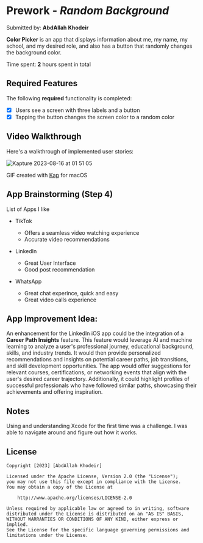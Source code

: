 # Prework - *Random Background*

Submitted by: **AbdAllah Khodeir**

**Color Picker** is an app that displays information about me, my name, my school, and my desired role, and also has a button that randomly changes the background color.


Time spent: **2** hours spent in total

## Required Features

The following **required** functionality is completed:

- [X] Users see a screen with three labels and a button
- [X] Tapping the button changes the screen color to a random color
 
## Video Walkthrough

Here's a walkthrough of implemented user stories:

<!-- <img src='https://imgur.com/a/nALcBOB.gif' title='Video Walkthrough' width='' alt='Video Walkthrough' /> -->



![Kapture 2023-08-16 at 01 51 05](https://github.com/AbdAllahKhodeir/iOS101-PreWork/assets/25985196/1a819bdc-a556-48b8-acda-06ca63c1f209)


GIF created with [Kap](https://getkap.co/) for macOS



## App Brainstorming (Step 4)

List of Apps I like
 - TikTok
    - Offers a seamless video watching experience
    - Accurate video recommendations
      
 - LinkedIn
    - Great User Interface
    - Good post recommendation

 - WhatsApp
   - Great chat experince, quick and easy
   - Great video calls experience


## App Improvement Idea:

An enhancement for the LinkedIn iOS app could be the integration of a **Career Path Insights** feature. This feature would leverage AI and machine learning to analyze a user's professional journey, educational background, skills, and industry trends. It would then provide personalized recommendations and insights on potential career paths, job transitions, and skill development opportunities. The app would offer suggestions for relevant courses, certifications, or networking events that align with the user's desired career trajectory. Additionally, it could highlight profiles of successful professionals who have followed similar paths, showcasing their achievements and offering inspiration. 

## Notes

Using and understanding Xcode for the first time was a challenge. I was able to navigate around and figure out how it works.

## License

    Copyright [2023] [AbdAllah Khodeir]

    Licensed under the Apache License, Version 2.0 (the "License");
    you may not use this file except in compliance with the License.
    You may obtain a copy of the License at

        http://www.apache.org/licenses/LICENSE-2.0

    Unless required by applicable law or agreed to in writing, software
    distributed under the License is distributed on an "AS IS" BASIS,
    WITHOUT WARRANTIES OR CONDITIONS OF ANY KIND, either express or implied.
    See the License for the specific language governing permissions and
    limitations under the License.
